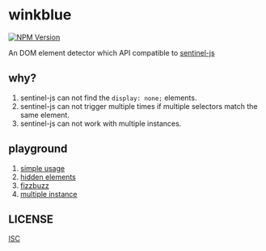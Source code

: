 # winkblue

[![NPM Version](https://img.shields.io/npm/v/winkblue)](https://www.npmjs.com/package/winkblue)

An DOM element detector which API compatible to [sentinel-js](https://github.com/muicss/sentineljs)

## why?

1. sentinel-js can not find the `display: none;` elements.
2. sentinel-js can not trigger multiple times if multiple selectors match the same element.
3. sentinel-js can not work with multiple instances.

## playground

1. [simple usage](https://flandredaisuki.github.io/winkblue/play/simple)
2. [hidden elements](https://flandredaisuki.github.io/winkblue/play/hidden)
3. [fizzbuzz](https://flandredaisuki.github.io/winkblue/play/fizzbuzz)
4. [multiple instance](https://flandredaisuki.github.io/winkblue/play/multi-instance)

## LICENSE

[ISC](LICENSE)
